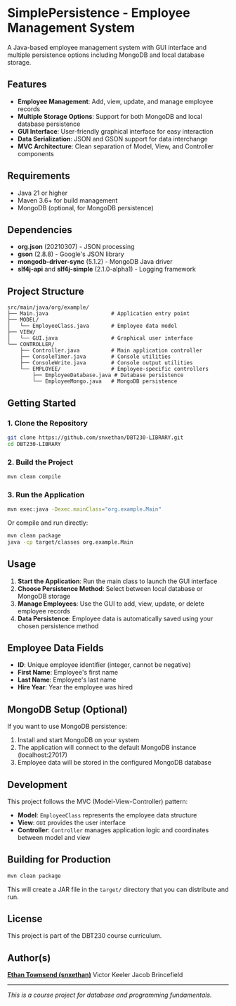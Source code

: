 # SimplePersistence - Employee Management System

A Java-based employee management system with GUI interface and multiple persistence options including MongoDB and local database storage.

## Features

- **Employee Management**: Add, view, update, and manage employee records
- **Multiple Storage Options**: Support for both MongoDB and local database persistence
- **GUI Interface**: User-friendly graphical interface for easy interaction
- **Data Serialization**: JSON and GSON support for data interchange
- **MVC Architecture**: Clean separation of Model, View, and Controller components

## Requirements

- Java 21 or higher
- Maven 3.6+ for build management
- MongoDB (optional, for MongoDB persistence)

## Dependencies

- **org.json** (20210307) - JSON processing
- **gson** (2.8.8) - Google's JSON library
- **mongodb-driver-sync** (5.1.2) - MongoDB Java driver
- **slf4j-api** and **slf4j-simple** (2.1.0-alpha1) - Logging framework

## Project Structure

```
src/main/java/org/example/
├── Main.java                    # Application entry point
├── MODEL/
│   └── EmployeeClass.java       # Employee data model
├── VIEW/
│   └── GUI.java                 # Graphical user interface
└── CONTROLLER/
    ├── Controller.java          # Main application controller
    ├── ConsoleTimer.java        # Console utilities
    ├── ConsoleWrite.java        # Console output utilities
    └── EMPLOYEE/                # Employee-specific controllers
        ├── EmployeeDatabase.java # Database persistence
        └── EmployeeMongo.java   # MongoDB persistence
```

## Getting Started

### 1. Clone the Repository

```bash
git clone https://github.com/snxethan/DBT230-LIBRARY.git
cd DBT230-LIBRARY
```

### 2. Build the Project

```bash
mvn clean compile
```

### 3. Run the Application

```bash
mvn exec:java -Dexec.mainClass="org.example.Main"
```

Or compile and run directly:

```bash
mvn clean package
java -cp target/classes org.example.Main
```

## Usage

1. **Start the Application**: Run the main class to launch the GUI interface
2. **Choose Persistence Method**: Select between local database or MongoDB storage
3. **Manage Employees**: Use the GUI to add, view, update, or delete employee records
4. **Data Persistence**: Employee data is automatically saved using your chosen persistence method

## Employee Data Fields

- **ID**: Unique employee identifier (integer, cannot be negative)
- **First Name**: Employee's first name
- **Last Name**: Employee's last name  
- **Hire Year**: Year the employee was hired

## MongoDB Setup (Optional)

If you want to use MongoDB persistence:

1. Install and start MongoDB on your system
2. The application will connect to the default MongoDB instance (localhost:27017)
3. Employee data will be stored in the configured MongoDB database

## Development

This project follows the MVC (Model-View-Controller) pattern:

- **Model**: `EmployeeClass` represents the employee data structure
- **View**: `GUI` provides the user interface
- **Controller**: `Controller` manages application logic and coordinates between model and view

## Building for Production

```bash
mvn clean package
```

This will create a JAR file in the `target/` directory that you can distribute and run.

## License

This project is part of the DBT230 course curriculum.

## Author(s)

[**Ethan Townsend (snxethan)**](www.ethantownsend.dev)
Victor Keeler
Jacob Brincefield

---

*This is a course project for database and programming fundamentals.*
